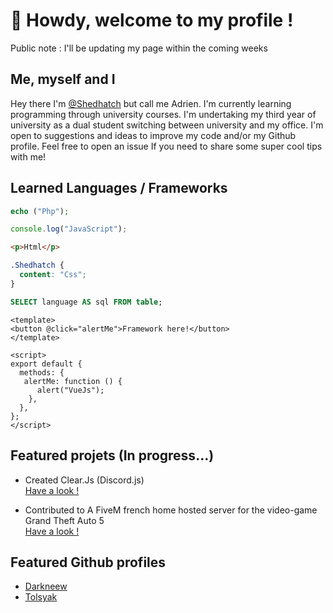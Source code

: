 # 🦝 Howdy, welcome to my profile !

Public note :
I'll be updating my page within the coming weeks

## Me, myself and I

Hey there I'm [@Shedhatch](https://github.com/Shedhatch) but call me Adrien. 
I'm currently learning programming through university courses. I'm undertaking my third year of university as a dual student switching between university and my office. 
I'm open to suggestions and ideas to improve my code and/or my Github profile. Feel free to open an issue If you need to share some super cool tips with me!


## Learned Languages / Frameworks

```php
echo ("Php");
```
```js
console.log("JavaScript");
```
```html
<p>Html</p>
```
```css
.Shedhatch {
  content: "Css";
}
```
```sql
SELECT language AS sql FROM table;
```
```vue
<template>
<button @click="alertMe">Framework here!</button>
</template>

<script>
export default {
  methods: {
   alertMe: function () {
      alert("VueJs");
    },
  },
};
</script>
```
## Featured projets (In progress...)

- Created Clear.Js (Discord.js)<br>
<a href=https://github.com/Shedhatch/Clear>Have a look !</a>

- Contributed to A FiveM french home hosted server for the video-game Grand Theft Auto 5<br>
<a href=https://github.com/Skulrag/unknown-story>Have a look !</a>

## Featured Github profiles

- <a href=https://github.com/Darkneew>Darkneew </a>
- <a href=https://github.com/TPJEEMIAGE>Tolsyak </a>

